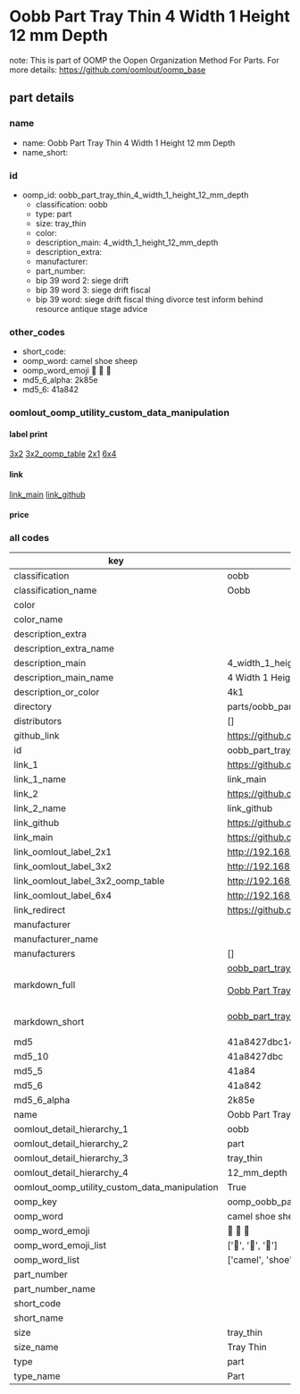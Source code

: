 # Oobb Part Tray Thin 4 Width 1 Height 12 mm Depth  

note: This is part of OOMP the Oopen Organization Method For Parts. For more details: https://github.com/oomlout/oomp_base

##  part details
  







### name
* name: Oobb Part Tray Thin 4 Width 1 Height 12 mm Depth
* name_short: 
### id
* oomp_id: oobb_part_tray_thin_4_width_1_height_12_mm_depth
  * classification: oobb
  * type: part
  * size: tray_thin
  * color: 
  * description_main: 4_width_1_height_12_mm_depth
  * description_extra: 
  * manufacturer: 
  * part_number: 
  * bip 39 word 2: siege drift
  * bip 39 word 3: siege drift fiscal
  * bip 39 word: siege drift fiscal thing divorce test inform behind resource antique stage advice

### other_codes
* short_code: 
* oomp_word: camel shoe sheep
* oomp_word_emoji :camel: :shoe: :sheep:
* md5_6_alpha: 2k85e
* md5_6: 41a842






### oomlout_oomp_utility_custom_data_manipulation
#### label print
[3x2](http://192.168.1.245:1112/?label=oomp%202k85e)
[3x2_oomp_table](http://192.168.1.108:1112/?label=oomp%202k85e)
[2x1](http://192.168.1.242:1112/?label=oomp%202k85e)
[6x4](http://192.168.1.55:1112/?label=oomp%202k85e)    

#### link

[link_main](https://github.com/oomlout/oomlout_oomp_version_1_messy/tree/main/parts/oobb_part_tray_thin_4_width_1_height_12_mm_depth) [link_github](https://github.com/oomlout/oomlout_oomp_version_1_messy/tree/main/parts/oobb_part_tray_thin_4_width_1_height_12_mm_depth)                             

#### price







### all codes 
| key | value |  
| --- | --- |  
| classification | oobb |  
| classification_name | Oobb |  
| color |  |  
| color_name |  |  
| description_extra |  |  
| description_extra_name |  |  
| description_main | 4_width_1_height_12_mm_depth |  
| description_main_name | 4 Width 1 Height 12 mm Depth |  
| description_or_color | 4k1 |  
| directory | parts/oobb_part_tray_thin_4_width_1_height_12_mm_depth |  
| distributors | [] |  
| github_link | https://github.com/oomlout/oomlout_oomp_part_src/tree/main/parts/oobb_part_tray_thin_4_width_1_height_12_mm_depth |  
| id | oobb_part_tray_thin_4_width_1_height_12_mm_depth |  
| link_1 | https://github.com/oomlout/oomlout_oomp_version_1_messy/tree/main/parts/oobb_part_tray_thin_4_width_1_height_12_mm_depth |  
| link_1_name | link_main |  
| link_2 | https://github.com/oomlout/oomlout_oomp_version_1_messy/tree/main/parts/oobb_part_tray_thin_4_width_1_height_12_mm_depth |  
| link_2_name | link_github |  
| link_github | https://github.com/oomlout/oomlout_oomp_version_1_messy/tree/main/parts/oobb_part_tray_thin_4_width_1_height_12_mm_depth |  
| link_main | https://github.com/oomlout/oomlout_oomp_version_1_messy/tree/main/parts/oobb_part_tray_thin_4_width_1_height_12_mm_depth |  
| link_oomlout_label_2x1 | http://192.168.1.242:1112/?label=oomp%202k85e |  
| link_oomlout_label_3x2 | http://192.168.1.245:1112/?label=oomp%202k85e |  
| link_oomlout_label_3x2_oomp_table | http://192.168.1.108:1112/?label=oomp%202k85e |  
| link_oomlout_label_6x4 | http://192.168.1.55:1112/?label=oomp%202k85e |  
| link_redirect | https://github.com/oomlout/oomlout_oomp_version_1_messy/tree/main/parts/oobb_part_tray_thin_4_width_1_height_12_mm_depth |  
| manufacturer |  |  
| manufacturer_name |  |  
| manufacturers | [] |  
| markdown_full | [oobb_part_tray_thin_4_width_1_height_12_mm_depth](none)<br>[](none)<br>[Oobb Part Tray Thin 4 Width 1 Height 12 Mm Depth](none)<br><br> |  
| markdown_short | [oobb_part_tray_thin_4_width_1_height_12_mm_depth](none)<br><br> |  
| md5 | 41a8427dbc148e737e200e0aaf10b640 |  
| md5_10 | 41a8427dbc |  
| md5_5 | 41a84 |  
| md5_6 | 41a842 |  
| md5_6_alpha | 2k85e |  
| name | Oobb Part Tray Thin 4 Width 1 Height 12 mm Depth |  
| oomlout_detail_hierarchy_1 | oobb |  
| oomlout_detail_hierarchy_2 | part |  
| oomlout_detail_hierarchy_3 | tray_thin |  
| oomlout_detail_hierarchy_4 | 12_mm_depth |  
| oomlout_oomp_utility_custom_data_manipulation | True |  
| oomp_key | oomp_oobb_part_tray_thin_4_width_1_height_12_mm_depth |  
| oomp_word | camel shoe sheep |  
| oomp_word_emoji | :camel: :shoe: :sheep: |  
| oomp_word_emoji_list | [':camel:', ':shoe:', ':sheep:'] |  
| oomp_word_list | ['camel', 'shoe', 'sheep'] |  
| part_number |  |  
| part_number_name |  |  
| short_code |  |  
| short_name |  |  
| size | tray_thin |  
| size_name | Tray Thin |  
| type | part |  
| type_name | Part |  
